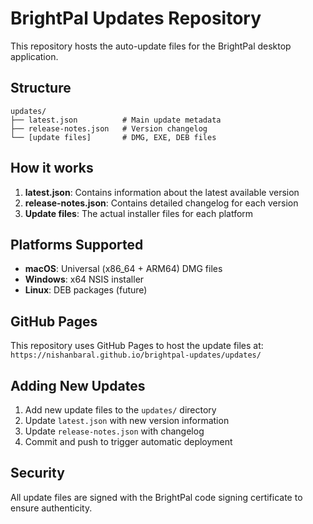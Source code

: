 # BrightPal Updates Repository

This repository hosts the auto-update files for the BrightPal desktop application.

## Structure

```
updates/
├── latest.json          # Main update metadata
├── release-notes.json   # Version changelog
└── [update files]       # DMG, EXE, DEB files
```

## How it works

1. **latest.json**: Contains information about the latest available version
2. **release-notes.json**: Contains detailed changelog for each version
3. **Update files**: The actual installer files for each platform

## Platforms Supported

- **macOS**: Universal (x86_64 + ARM64) DMG files
- **Windows**: x64 NSIS installer
- **Linux**: DEB packages (future)

## GitHub Pages

This repository uses GitHub Pages to host the update files at:
`https://nishanbaral.github.io/brightpal-updates/updates/`

## Adding New Updates

1. Add new update files to the `updates/` directory
2. Update `latest.json` with new version information
3. Update `release-notes.json` with changelog
4. Commit and push to trigger automatic deployment

## Security

All update files are signed with the BrightPal code signing certificate to ensure authenticity.
